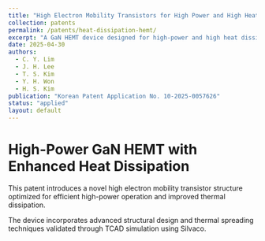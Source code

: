 ```yaml
---
title: "High Electron Mobility Transistors for High Power and High Heat Dissipation Operation"
collection: patents
permalink: /patents/heat-dissipation-hemt/
excerpt: "A GaN HEMT device designed for high-power and high heat dissipation applications."
date: 2025-04-30
authors:
  - C. Y. Lim
  - J. H. Lee
  - T. S. Kim
  - Y. H. Won
  - H. S. Kim
publication: "Korean Patent Application No. 10-2025-0057626"
status: "applied"
layout: default
---
```


# High-Power GaN HEMT with Enhanced Heat Dissipation

This patent introduces a novel high electron mobility transistor structure optimized for efficient high-power operation and improved thermal dissipation.

The device incorporates advanced structural design and thermal spreading techniques validated through TCAD simulation using Silvaco.
